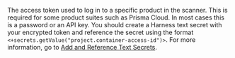 The access token used to log in to a specific product in the  scanner. This is required for some product suites such as Prisma Cloud. In most cases this is a password or an API key. 
You should create a Harness text secret with your encrypted token and reference the secret using the format `<+secrets.getValue("project.container-access-id")>`. For more information, go to [Add and Reference Text Secrets](/docs/platform/tecrets/add-use-text-secrets).